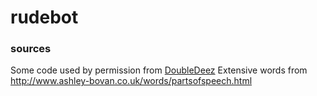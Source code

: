 # rudebot


### sources
Some code used by permission from [DoubleDeez](https://github.com/DoubleDeez/discord-bots) 
Extensive words from http://www.ashley-bovan.co.uk/words/partsofspeech.html